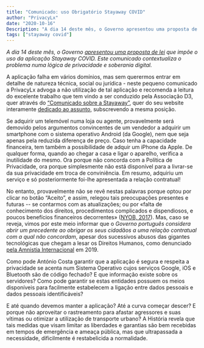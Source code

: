 ```yaml
---
title: "Comunicado: uso Obrigatório Stayaway COVID"
author: "PrivacyLx"
date: "2020-10-16"
Description: "A dia 14 deste mês, o Governo apresentou uma proposta de lei que impõe o uso da aplicação Stayaway COVID. Este comunicado contextualiza o problema numa lógica de privacidade e soberania digital."
tags: ["stayaway covid"]
---
```


*A dia 14 deste mês, o Governo [apresentou uma proposta de lei](http://app.parlamento.pt/webutils/docs/doc.pdf?path=6148523063446f764c324679595842774f6a63334e7a637664326c756157357059326c6864476c3259584d7657456c574c33526c6548527663793977634777324d693159535659755a47396a&fich=ppl62-XIV.doc&Inline=true) que impõe o uso da aplicação Stayaway COVID. Este comunicado contextualiza o problema numa lógica de privacidade e soberania digital.*

A aplicação falha em vários domínios, mas sem querermos entrar em detalhe de natureza técnica, social ou jurídica - neste pequeno comunicado a PrivacyLx advoga a não utilização de tal aplicação e recomenda a leitura do excelente trabalho que tem vindo a ser conduzido pela Associação D3, quer através do [“Comunicado sobre a Stayaway”](https://direitosdigitais.pt/comunicacao/comunicados/106-comunicado-sobre-stayaway), quer do seu website interamente [dedicado ao assunto](https://rastreamento.pt/), subscrevendo a mesma posição.

Se adquirir um telemóvel numa loja ou agente, provavelmente será demovido pelos argumentos convincentes de um vendedor a adquirir um smartphone com o sistema operativo Android (da Google), nem que seja apenas pela reduzida diferença de preço. Caso tenha a capacidade financeira, tem também a possibilidade de adquir um iPhone da Apple. De qualquer forma, quando ao chegar a casa e ligar o aparelho, verifica a inutilidade do mesmo. Ora porque não concorda com a Política de Privacidade, ora porque simplesmente não está disponível para a livrar-se da sua privacidade em troca de conviniência. Em resumo, adquiriu um serviço e só posteriormente foi-lhe apresentada a relação contratual!

No entanto, provavelmente não se revê nestas palavras porque optou por clicar no botão “Aceito”, e assim, relegou tais preocupações presentes e futuras -- se contarmos com as atualizações; ou por «falta de conhecimento dos direitos, procedimentos complicados e dispendiosos, e poucos benefícios financeiros decorrentes» ([NYOB, 2017](https://noyb.eu/wp-content/uploads/2017/11/concept_noyb_public.pdf)). Mas, caso se reveja, vimos por este meio informar que o *Governo português considera abrir um precedente ao obrigar os seus cidadãos a uma relação contratual com a qual não concordam*, apesar dos sucessivos abusos das gigantes tecnológicas que chegam a lesar os Direitos Humanos, como denunciado [pela Amnistia Internacional](https://www.amnesty.org/en/documents/pol30/1404/2019/en/) em 2019.

 Como pode António Costa garantir que a aplicação é segura e respeita a privacidade se acenta num Sistema Operativo cujos serviços Google, iOS e Bluetooth são de código fechado? E que informação existe sobre os servidores? Como pode garantir se estas entidades possuem os meios disponíveis para facilmente estabelecem a ligação entre dados pessoais e dados pessoais identificáveis? 

E até quando devemos manter a aplicação? Até a curva começar descer? E porque não aproveitar o rastreamento para afastar agressores e suas vítimas ou otimizar a utilização de transporte urbano? A História revela que tais medidas que visam limitar as liberdades e garantias são bem recebidas em tempos de emergência e ameaça pública, mas que ultrapassada a necessidade, dificilmente é restabelicida a normalidade.
